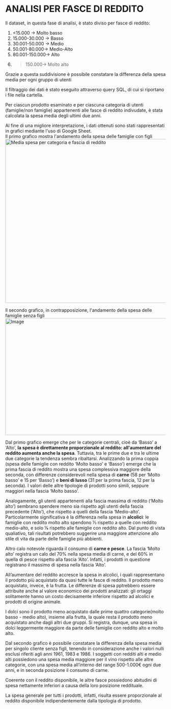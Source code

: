 <h1>ANALISI PER FASCE DI REDDITO</h1>

Il dataset, in questa fase di analisi, è stato diviso per fasce di reddito:
1. <15.000 → Molto basso
2. 15.000-30.000 → Basso
3. 30.001-50.000 → Medio
4. 50.001-80.000→ Medio-Alto
5. 80.001-150.000→ Alto
6. >150.000→ Molto alto
<p>
Grazie a questa suddivisione è possibile constatare la differenza della spesa media per
ogni gruppo di utenti
</p><p>
Il filtraggio dei dati è stato eseguito attraverso query SQL, di cui si riportano i file nella cartella.
</p>
<p>Per ciascun prodotto esaminato e per ciascuna categoria di utenti (famiglie/non famiglie) appartenenti alle fasce di reddito indivudate, è stata calcolata la spesa media degli ultimi due anni.
</p>

Al fine di una migliore interpretazione, i dati ottenuti sono stati rappresentati in grafici mediante l'uso di Google Sheet. <br>
Il primo grafico mostra l'andamento della spesa delle famiglie con figli 
<img width="833" height="515" alt="Media spesa per categoria e fascia di reddito " src="https://github.com/user-attachments/assets/5160828b-467e-4f4a-ad4a-55e6a9b51d6f" />

Il secondo grafico, in contrapposizione, l'andamento della spesa delle famiglie senza figli
<img width="592" height="367" alt="Image" src="https://github.com/user-attachments/assets/ebd5a81a-1c17-4d4f-8207-d16d83eae1f4" /> 
<p>
Dal primo grafico emerge che per le categorie centrali, cioè da ‘Basso’ a ‘Alto’, <b>la spesa è direttamente proporzionale al reddito: all'aumentare del reddito aumenta anche la spesa</b>. 
Tuttavia, tra le prime due e tra le ultime due categorie la tendenza sembra ribaltarsi. Analizzando la prima coppia (spesa delle famiglie con reddito ‘Molto basso’ e ‘Basso’) emerge che la prima fascia di reddito mostra una spesa complessiva maggiore della seconda, con differenze considerevoli nella spesa di <b>carne</b>  (58 per ‘Molto basso’ e 15 per ‘Basso’) e <b>beni di lusso </b>(31 per la prima fascia, 12 per la seconda). I valori delle altre tipologie di prodotti sono simili, seppure maggiori nella fascia ‘Molto basso’. </p>
<p>
Analogamente, gli utenti appartenenti alla fascia massima di reddito (‘Molto alto’) sembrano spendere meno sia rispetto agli utenti della fascia precedente (‘Alto’), che rispetto a quelli della fascia ‘Medio-alto’. Particolarmente significativa è la differenza nella spesa in <b>alcolici</b>: le famiglie con reddito molto alto spendono  ⅓  rispetto a quelle con reddito medio-alto, e solo ⅙ rispetto alle famiglie con reddito alto. Dal punto di vista qualiativo, tali risultati potrebbero suggerire una maggiore attenzione allo stile di vita da parte delle famiglie più abbienti. </p> <p>
Altro calo notevole riguarda il consumo di <b>carne e pesce</b>. La fascia ‘Molto alto’ registra un calo del 70% nella spesa media di carne, e del 60% in quella di pesce rispetto alla fascia ‘Alto’. Infatti, i prodotti in questione registrano il massimo di spesa nella fascia ‘Alto’. </p> <p>
All’aumentare del reddito accresce la spesa in alcolici, i quali rappresentano il prodotto più acquistato da quasi tutte le fasce di reddito. 
Il prodotto meno acquistato, invece, è la frutta. Le differenze di spesa pptrebbero essere attribuite anche al valore economico dei prodotti analizzati: gli ortaggi solitamente hanno un costo decisamente inferiore rispetto ad alcolici e prodotti di origine animale. </p>
<p>
I dolci sono il prodotto meno acquistato dalle prime quattro categorie(molto basso - medio alto), insieme alla frutta, la quale resta il prodotto meno acquistato anche dagli altri due gruppi. Si registra, dunque, una spesa in dolci leggermente maggiore da parte delle famiglie con reddito alto e molto alto. 
  </p>
<p>
Dal secondo grafico  è possibile constatare la differenza della spesa media per singolo cliente senza figli, tenendo in considerazione anche i valori nulli esclusi riferiti agli anni 1961, 1983 e 1986. I soggetti con redditi alti e medio alti possiedono una spesa media maggiore per il vino
rispetto alle altre categorie, con una spesa media all’interno del range 500-1.000€ ogni due anni, e in seconda posizione il consumo di carne.</p>
<p>
Coerente con il reddito disponibile, le altre fasce possiedono abitudini di spesa nettamente inferiori a causa della loro posizione reddituale. </p>
<p>
La spesa generale per tutti i prodotti, infatti, risulta essere proporzionale al reddito disponibile
indipendentemente dalla tipologia di prodotto.
<p>

</p>


